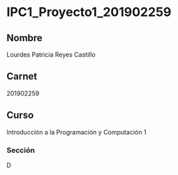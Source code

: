 # IPC1_Proyecto1_201902259
## Nombre
Lourdes Patricia Reyes Castillo
## Carnet
201902259
## Curso
Introducción a la Programación y Computación 1
### Sección
D
